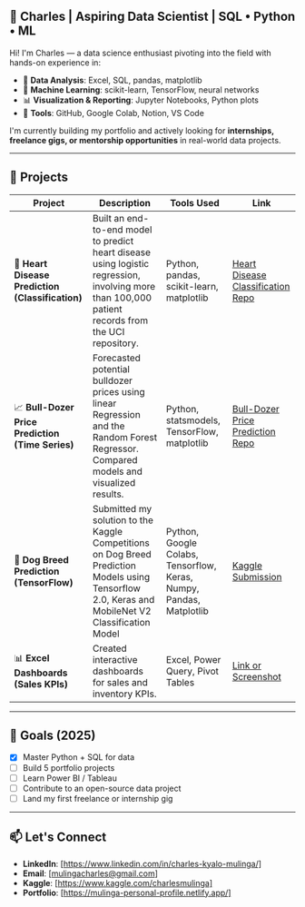 ## 🧠 Charles | Aspiring Data Scientist | SQL • Python • ML

Hi! I'm Charles — a data science enthusiast pivoting into the field with hands-on experience in:

- 🧮 **Data Analysis**: Excel, SQL, pandas, matplotlib  
- 🤖 **Machine Learning**: scikit-learn, TensorFlow, neural networks  
- 📊 **Visualization & Reporting**: Jupyter Notebooks, Python plots  
- 🧰 **Tools**: GitHub, Google Colab, Notion, VS Code  

I'm currently building my portfolio and actively looking for **internships, freelance gigs, or mentorship opportunities** in real-world data projects.

---

## 📂 Projects

| Project | Description | Tools Used | Link |
|--------|-------------|------------|------|
| 🧼 **Heart Disease Prediction (Classification)** | Built an end-to-end model to predict heart disease using logistic regression, involving more than 100,000 patient records from the UCI repository. | Python, pandas, scikit-learn, matplotlib | [Heart Disease Classification Repo](https://github.com/Mulinga/Heart-Disease-Classification) |
| 📈 **Bull-Dozer Price Prediction (Time Series)** | Forecasted potential bulldozer prices using linear Regression and the Random Forest Regressor. Compared models and visualized results. | Python, statsmodels, TensorFlow, matplotlib |[Bull-Dozer Price Prediction Repo](https://github.com/Mulinga/Bulldozer-Price-Prediction) |
| 🧠 **Dog Breed Prediction (TensorFlow)** | Submitted my solution to the Kaggle Competitions on Dog Breed Prediction Models using Tensorflow 2.0, Keras and MobileNet V2 Classification Model | Python, Google Colabs, Tensorflow, Keras, Numpy, Pandas, Matplotlib | [Kaggle Submission](https://www.kaggle.com/competitions/dog-breed-identification-data) |
| 📊 **Excel Dashboards (Sales KPIs)** | Created interactive dashboards for sales and inventory KPIs. | Excel, Power Query, Pivot Tables | [Link or Screenshot](#) |

---

## 🚀 Goals (2025)

- [x] Master Python + SQL for data  
- [ ] Build 5 portfolio projects  
- [ ] Learn Power BI / Tableau  
- [ ] Contribute to an open-source data project  
- [ ] Land my first freelance or internship gig  

---

## 📫 Let's Connect

- **LinkedIn**: [https://www.linkedin.com/in/charles-kyalo-mulinga/]
- **Email**: [mulingacharles@gmail.com]
- **Kaggle**: [https://www.kaggle.com/charlesmulinga]
- **Portfolio**: [https://mulinga-personal-profile.netlify.app/]
